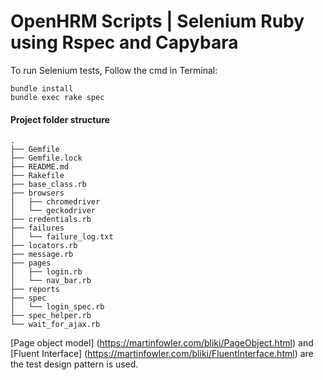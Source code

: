 OpenHRM Scripts | Selenium Ruby using Rspec and Capybara
========

To run Selenium tests, Follow the cmd in Terminal:

 ```
 bundle install
 bundle exec rake spec
 ```

#### Project folder structure

```
.
├── Gemfile
├── Gemfile.lock
├── README.md
├── Rakefile
├── base_class.rb
├── browsers
│   ├── chromedriver
│   └── geckodriver
├── credentials.rb
├── failures
│   └── failure_log.txt
├── locators.rb
├── message.rb
├── pages
│   ├── login.rb
│   └── nav_bar.rb
├── reports
├── spec
│   └── login_spec.rb
├── spec_helper.rb
└── wait_for_ajax.rb
```

[Page object model] (https://martinfowler.com/bliki/PageObject.html) and [Fluent Interface] (https://martinfowler.com/bliki/FluentInterface.html) are the test design pattern is used.
